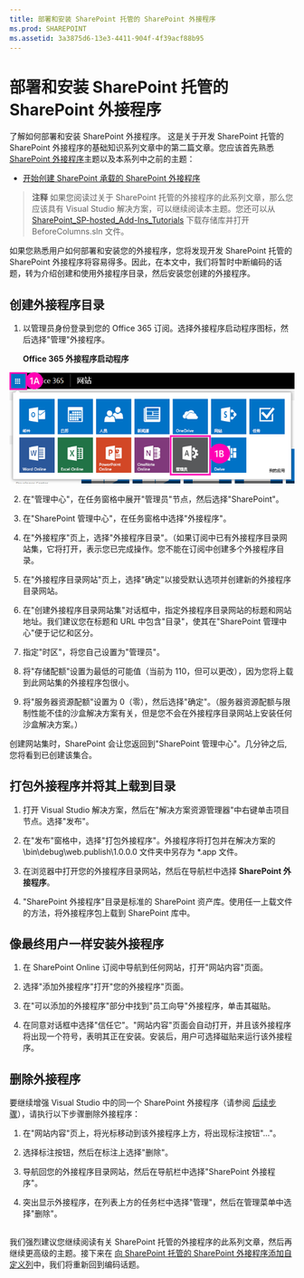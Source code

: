 ```yaml
---
title: 部署和安装 SharePoint 托管的 SharePoint 外接程序
ms.prod: SHAREPOINT
ms.assetid: 3a3875d6-13e3-4411-904f-4f39acf88b95
---
```



# 部署和安装 SharePoint 托管的 SharePoint 外接程序
了解如何部署和安装 SharePoint 外接程序。
这是关于开发 SharePoint 托管的 SharePoint 外接程序的基础知识系列文章中的第二篇文章。您应该首先熟悉  [SharePoint 外接程序](sharepoint-add-ins.md)主题以及本系列中之前的主题：





-  [开始创建 SharePoint 承载的 SharePoint 外接程序](get-started-creating-sharepoint-hosted-sharepoint-add-ins.md)



> **注释**
> 如果您阅读过关于 SharePoint 托管的外接程序的此系列文章，那么您应该具有 Visual Studio 解决方案，可以继续阅读本主题。您还可以从  [SharePoint_SP-hosted_Add-Ins_Tutorials](https://github.com/OfficeDev/SharePoint_SP-hosted_Add-Ins_Tutorials) 下载存储库并打开 BeforeColumns.sln 文件。




如果您熟悉用户如何部署和安装您的外接程序，您将发现开发 SharePoint 托管的 SharePoint 外接程序将容易得多。因此，在本文中，我们将暂时中断编码的话题，转为介绍创建和使用外接程序目录，然后安装您创建的外接程序。
## 创建外接程序目录






1. 以管理员身份登录到您的 Office 365 订阅。选择外接程序启动程序图标，然后选择"管理"外接程序。

   **Office 365 外接程序启动程序**



![Office 365 应用程序启动程序](images/ec60797c-d329-4922-a811-70c64598f4d5.PNG)





2. 在"管理中心"，在任务窗格中展开"管理员"节点，然后选择"SharePoint"。


3. 在"SharePoint 管理中心"，在任务窗格中选择"外接程序"。


4. 在"外接程序"页上，选择"外接程序目录"。（如果订阅中已有外接程序目录网站集，它将打开，表示您已完成操作。您不能在订阅中创建多个外接程序目录。


5. 在"外接程序目录网站"页上，选择"确定"以接受默认选项并创建新的外接程序目录网站。


6. 在"创建外接程序目录网站集"对话框中，指定外接程序目录网站的标题和网站地址。我们建议您在标题和 URL 中包含"目录"，使其在"SharePoint 管理中心"便于记忆和区分。


7. 指定"时区"，将您自己设置为"管理员"。


8. 将"存储配额"设置为最低的可能值（当前为 110，但可以更改），因为您将上载到此网站集的外接程序包很小。


9. 将"服务器资源配额"设置为 0（零），然后选择"确定"。（服务器资源配额与限制性能不佳的沙盒解决方案有关，但是您不会在外接程序目录网站上安装任何沙盒解决方案。）


创建网站集时，SharePoint 会让您返回到"SharePoint 管理中心"。几分钟之后, 您将看到已创建该集合。
## 打包外接程序并将其上载到目录






1. 打开 Visual Studio 解决方案，然后在"解决方案资源管理器"中右键单击项目节点。选择"发布"。


2. 在"发布"窗格中，选择"打包外接程序"。外接程序将打包并在解决方案的 \\bin\\debug\\web.publish\\1.0.0.0 文件夹中另存为 *.app 文件。


3. 在浏览器中打开您的外接程序目录网站，然后在导航栏中选择 **SharePoint 外接程序**。


4. "SharePoint 外接程序"目录是标准的 SharePoint 资产库。使用任一上载文件的方法，将外接程序包上载到 SharePoint 库中。



## 像最终用户一样安装外接程序


1. 在 SharePoint Online 订阅中导航到任何网站，打开"网站内容"页面。


2. 选择"添加外接程序"打开"您的外接程序"页面。


3. 在"可以添加的外接程序"部分中找到"员工向导"外接程序，单击其磁贴。


4. 在同意对话框中选择"信任它"。"网站内容"页面会自动打开，并且该外接程序将出现一个符号，表明其正在安装。安装后，用户可选择磁贴来运行该外接程序。



## 删除外接程序

要继续增强 Visual Studio 中的同一个 SharePoint 外接程序（请参阅 [后续步骤](#Nextsteps)），请执行以下步骤删除外接程序：




1. 在"网站内容"页上，将光标移动到该外接程序上方，将出现标注按钮"..."。


2. 选择标注按钮，然后在标注上选择"删除"。


3. 导航回您的外接程序目录网站，然后在导航栏中选择"SharePoint 外接程序"。


4. 突出显示外接程序，在列表上方的任务栏中选择"管理"，然后在管理菜单中选择"删除"。



## 

我们强烈建议您继续阅读有关 SharePoint 托管的外接程序的此系列文章，然后再继续更高级的主题。接下来在 [向 SharePoint 托管的 SharePoint 外接程序添加自定义列](add-custom-columns-to-a-sharepoint-hostedsharepoint-add-in.md)中，我们将重新回到编码话题。




